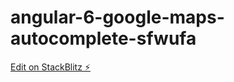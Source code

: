 # angular-6-google-maps-autocomplete-sfwufa

[Edit on StackBlitz ⚡️](https://stackblitz.com/edit/angular-6-google-maps-autocomplete-sfwufa)